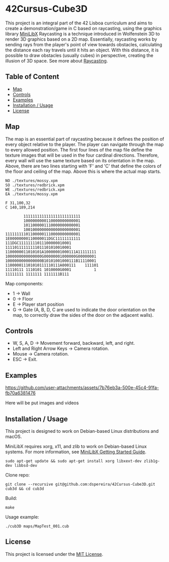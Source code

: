 # 42Cursus-Cube3D
This project is an integral part of the 42 Lisboa curriculum and aims to create a demonstration/game in C based on raycasting, using the graphics library [MiniLibX](https://harm-smits.github.io/42docs/libs/minilibx)
Raycasting is a technique introduced in Wolfenstein 3D to render 3D graphics based on a 2D map. Essentially, raycasting works by sending rays from the player's point of view towards obstacles, calculating the distance each ray travels until it hits an object. With this distance, it is possible to draw obstacles (usually cubes) in perspective, creating the illusion of 3D space. See more about [Raycasting](https://en.wikipedia.org/wiki/Ray_casting).

## Table of Content

* [Map](#map)
* [Controls](#controls)
* [Examples](#examples)
* [Installation / Usage](#installation--usage)
* [License](#license)


## Map
The map is an essential part of raycasting because it defines the position of every object relative to the player. The player can navigate through the map to every allowed position.
The first four lines of the map file define the texture images that will be used in the four cardinal directions. Therefore, every wall will use the same texture based on its orientation in the map.
Above, there are two lines starting with 'F' and 'C' that define the colors of the floor and ceiling of the map. Above this is where the actual map starts.

```
NO ./textures/mossy.xpm  
SO ./textures/redbrick.xpm  
WE ./textures/redbrick.xpm  
EA ./textures/mossy.xpm

F 31,100,32  
C 140,189,214

        1111111111111111111111111
        1000000000110000000000001
        1011000001110000000000001
        1001000000000000000000001
111111111011000001110000000000001
1E00000000110000011DGC11111111111
111DGC11111111011100000010001
11110111111111011101010010001
1100000011010101A10000001000111A11111111
1000000000000000G00000001000000G00000001
1000000000000000B10101001000111B11110001
110000011101010111110111A000111    111101
11110111 1110101 1010000G0001          1
11111111 1111111 1111111B111
```

Map components:
- 1 -> Wall
- 0 -> Floor
- E -> Player start position
- G -> Gate (A, B, D, C are used to indicate the door orientation on the map, to correctly draw the sides of the door on the adjacent walls).

## Controls

- W, S, A, D -> Movement forward, backward, left, and right.
- Left and Right Arrow Keys -> Camera rotation.
- Mouse -> Camera rotation.
- ESC -> Exit.

## Examples

https://github.com/user-attachments/assets/7b76eb3a-500e-45c4-91fa-fb70a6381476

Here will be put images and videos

## Installation / Usage
This project is designed to work on Debian-based Linux distributions and macOS.

MiniLibX requires xorg, x11, and zlib to work on Debian-based Linux systems. For more information, see [MiniLibX Getting Started Guide](https://harm-smits.github.io/42docs/libs/minilibx/getting_started.html).
```shell
sudo apt-get update && sudo apt-get install xorg libxext-dev zlib1g-dev libbsd-dev
```

Clone repo:
```shell
git clone --recursive git@github.com:dspereira/42Cursus-Cube3D.git cub3d && cd cub3d
```

Build:
```shell
make
```

Usage example:
```shell
./cub3D maps/MapTest_001.cub
```

## License
This project is licensed under the [MIT License](https://github.com/dspereira/42Cursus-Cube3D/edit/main/LICENSE).
